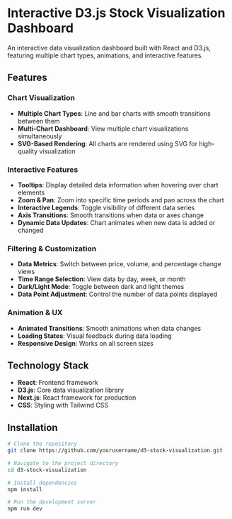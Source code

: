 # Interactive D3.js Stock Visualization Dashboard

An interactive data visualization dashboard built with React and D3.js, featuring multiple chart types, animations, and interactive features.

## Features

### Chart Visualization
- **Multiple Chart Types**: Line and bar charts with smooth transitions between them
- **Multi-Chart Dashboard**: View multiple chart visualizations simultaneously
- **SVG-Based Rendering**: All charts are rendered using SVG for high-quality visualization

### Interactive Features
- **Tooltips**: Display detailed data information when hovering over chart elements
- **Zoom & Pan**: Zoom into specific time periods and pan across the chart
- **Interactive Legends**: Toggle visibility of different data series
- **Axis Transitions**: Smooth transitions when data or axes change
- **Dynamic Data Updates**: Chart animates when new data is added or changed

### Filtering & Customization
- **Data Metrics**: Switch between price, volume, and percentage change views
- **Time Range Selection**: View data by day, week, or month
- **Dark/Light Mode**: Toggle between dark and light themes
- **Data Point Adjustment**: Control the number of data points displayed

### Animation & UX
- **Animated Transitions**: Smooth animations when data changes
- **Loading States**: Visual feedback during data loading
- **Responsive Design**: Works on all screen sizes

## Technology Stack

- **React**: Frontend framework
- **D3.js**: Core data visualization library
- **Next.js**: React framework for production
- **CSS**: Styling with Tailwind CSS

## Installation

```bash
# Clone the repository
git clone https://github.com/yourusername/d3-stock-visualization.git

# Navigate to the project directory
cd d3-stock-visualization

# Install dependencies
npm install

# Run the development server
npm run dev

